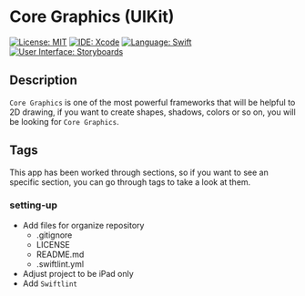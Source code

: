 # Core Graphics (UIKit)
[![License: MIT](https://img.shields.io/badge/License-MIT-yellow.svg)](https://opensource.org/licenses/MIT)
[![IDE: Xcode](https://img.shields.io/badge/IDE-Xcode%2011-blue.svg)](https://developer.apple.com/xcode/)
[![Language: Swift](https://img.shields.io/badge/Language-Swift-red.svg)](https://swift.org/blog/)
[![User Interface: Storyboards](https://img.shields.io/badge/User%20Interface-Storyboards-green)](https://developer.apple.com/xcode/interface-builder/)

## Description
`Core Graphics` is one of the most powerful frameworks that will be helpful to 2D drawing, if you want to create shapes, shadows, colors or so on, you will be looking for `Core Graphics`.

## Tags
This app has been worked through sections, so if you want to see an specific section, you can go through tags to take a look at them.

### setting-up
* Add files for organize repository
    * .gitignore
    * LICENSE
    * README.md
    * .swiftlint.yml
* Adjust project to be iPad only
* Add `Swiftlint`